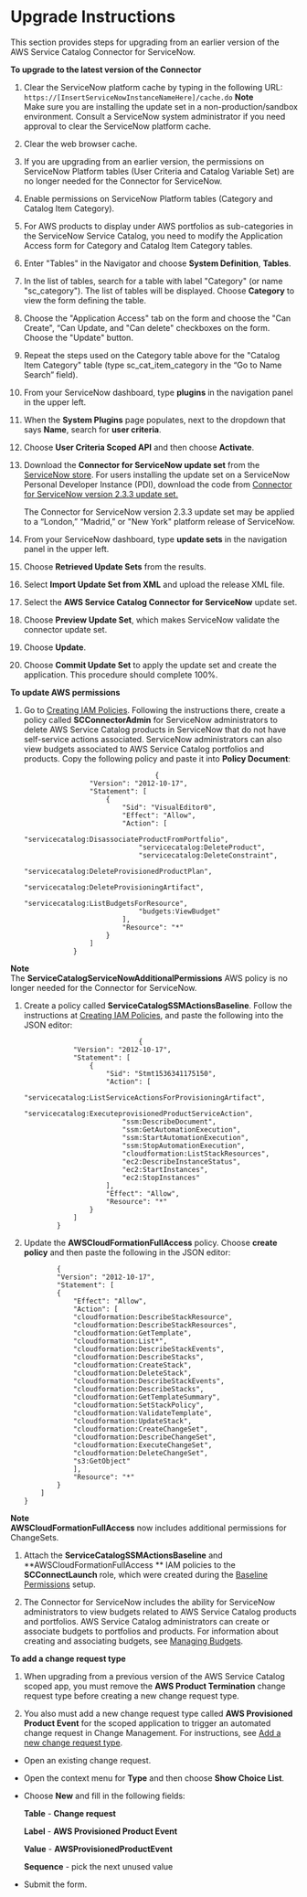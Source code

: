 # Upgrade Instructions<a name="upgrade-instructions"></a>

This section provides steps for upgrading from an earlier version of the AWS Service Catalog Connector for ServiceNow\.

**To upgrade to the latest version of the Connector**

1. Clear the ServiceNow platform cache by typing in the following URL: `https://[InsertServiceNowInstanceNameHere]/cache.do`
**Note**  
Make sure you are installing the update set in a non\-production/sandbox environment\. Consult a ServiceNow system administrator if you need approval to clear the ServiceNow platform cache\.

1. Clear the web browser cache\.

1. If you are upgrading from an earlier version, the permissions on ServiceNow Platform tables \(User Criteria and Catalog Variable Set\) are no longer needed for the Connector for ServiceNow\.

1. Enable permissions on ServiceNow Platform tables \(Category and Catalog Item Category\)\.

1. For AWS products to display under AWS portfolios as sub\-categories in the ServiceNow Service Catalog, you need to modify the Application Access form for Category and Catalog Item Category tables\.

1. Enter "Tables" in the Navigator and choose **System Definition**, **Tables**\.

1. In the list of tables, search for a table with label "Category" \(or name "sc\_category"\)\. The list of tables will be displayed\. Choose **Category** to view the form defining the table\.

1. Choose the "Application Access" tab on the form and choose the "Can Create", “Can Update, and "Can delete" checkboxes on the form\. Choose the "Update" button\.

1. Repeat the steps used on the Category table above for the "Catalog Item Category" table \(type sc\_cat\_item\_category in the “Go to Name Search” field\)\.

1.  From your ServiceNow dashboard, type **plugins** in the navigation panel in the upper left\. 

1.  When the **System Plugins** page populates, next to the dropdown that says **Name**, search for **user criteria**\. 

1.  Choose **User Criteria Scoped API** and then choose **Activate**\. 

1.  Download the **Connector for ServiceNow update set** from the [ServiceNow store](https://store.servicenow.com/sn_appstore_store.do#!/store/application/f0b117a3db32320093a7d7a0cf961912/)\. For users installing the update set on a ServiceNow Personal Developer Instance \(PDI\), download the code from [Connector for ServiceNow version 2\.3\.3 update set\.](https://servicecatalogconnector.s3.amazonaws.com/AWS_SC_update_set_2.3.3.xml) 

    The Connector for ServiceNow version 2\.3\.3 update set may be applied to a “London,” “Madrid,” or "New York" platform release of ServiceNow\. 

1.  From your ServiceNow dashboard, type **update sets** in the navigation panel in the upper left\. 

1.  Choose **Retrieved Update Sets** from the results\. 

1.  Select **Import Update Set from XML** and upload the release XML file\. 

1.  Select the **AWS Service Catalog Connector for ServiceNow** update set\. 

1.  Choose **Preview Update Set**, which makes ServiceNow validate the connector update set\. 

1.  Choose **Update**\. 

1.  Choose **Commit Update Set** to apply the update set and create the application\. This procedure should complete 100%\. 

**To update AWS permissions**

1. Go to [Creating IAM Policies](https://docs.aws.amazon.com/IAM/latest/UserGuide/access_policies_create.html)\. Following the instructions there, create a policy called **SCConnectorAdmin** for ServiceNow administrators to delete AWS Service Catalog products in ServiceNow that do not have self\-service actions associated\. ServiceNow administrators can also view budgets associated to AWS Service Catalog portfolios and products\. Copy the following policy and paste it into **Policy Document**:

   ```
                                   {
                   "Version": "2012-10-17",
                   "Statement": [
                       {
                           "Sid": "VisualEditor0",
                           "Effect": "Allow",
                           "Action": [
                               "servicecatalog:DisassociateProductFromPortfolio",
                               "servicecatalog:DeleteProduct",
                               "servicecatalog:DeleteConstraint",
                               "servicecatalog:DeleteProvisionedProductPlan",
                               "servicecatalog:DeleteProvisioningArtifact",
                               "servicecatalog:ListBudgetsForResource",
                               "budgets:ViewBudget"
                           ],
                           "Resource": "*"
                       }
                   ]
               }
   ```
**Note**  
The **ServiceCatalogServiceNowAdditionalPermissions** AWS policy is no longer needed for the Connector for ServiceNow\.

1. Create a policy called **ServiceCatalogSSMActionsBaseline**\. Follow the instructions at [Creating IAM Policies](https://docs.aws.amazon.com/IAM/latest/UserGuide/access_policies_create.html), and paste the following into the JSON editor: 

   ```
                               {
               "Version": "2012-10-17",
               "Statement": [
                   {
                       "Sid": "Stmt1536341175150",
                       "Action": [
                           "servicecatalog:ListServiceActionsForProvisioningArtifact",
                           "servicecatalog:ExecuteprovisionedProductServiceAction",
                           "ssm:DescribeDocument",
                           "ssm:GetAutomationExecution",
                           "ssm:StartAutomationExecution",
                           "ssm:StopAutomationExecution",
                           "cloudformation:ListStackResources",
                           "ec2:DescribeInstanceStatus",
                           "ec2:StartInstances",
                           "ec2:StopInstances"
                       ],
                       "Effect": "Allow",
                       "Resource": "*"
                   }
               ]
           }
   ```

1. Update the **AWSCloudFormationFullAccess** policy\. Choose **create policy** and then paste the following in the JSON editor:

   ```
           {
           "Version": "2012-10-17",
           "Statement": [
           {
               "Effect": "Allow",
               "Action": [
               "cloudformation:DescribeStackResource",
               "cloudformation:DescribeStackResources",
               "cloudformation:GetTemplate",
               "cloudformation:List*",
               "cloudformation:DescribeStackEvents",
               "cloudformation:DescribeStacks",
               "cloudformation:CreateStack",
               "cloudformation:DeleteStack",
               "cloudformation:DescribeStackEvents",
               "cloudformation:DescribeStacks",
               "cloudformation:GetTemplateSummary",
               "cloudformation:SetStackPolicy",
               "cloudformation:ValidateTemplate",
               "cloudformation:UpdateStack",
               "cloudformation:CreateChangeSet",
               "cloudformation:DescribeChangeSet",
               "cloudformation:ExecuteChangeSet",
               "cloudformation:DeleteChangeSet",
               "s3:GetObject"
               ],
               "Resource": "*"
           }
       ]
   }
   ```
**Note**  
**AWSCloudFormationFullAccess** now includes additional permissions for ChangeSets\.

1.  Attach the **ServiceCatalogSSMActionsBaseline** and **AWSCloudFormationFullAccess ** IAM policies to the **SCConnectLaunch** role, which were created during the [Baseline Permissions](baseline-permissions.md) setup\. 

1.  The Connector for ServiceNow includes the ability for ServiceNow administrators to view budgets related to AWS Service Catalog products and portfolios\. AWS Service Catalog administrators can create or associate budgets to portfolios and products\. For information about creating and associating budgets, see [Managing Budgets](catalogs_budgets.md)\. 

**To add a change request type**

1.  When upgrading from a previous version of the AWS Service Catalog scoped app, you must remove the **AWS Product Termination** change request type before creating a new change request type\. 

1.  You also must add a new change request type called **AWS Provisioned Product Event** for the scoped application to trigger an automated change request in Change Management\. For instructions, see [Add a new change request type](https://docs.servicenow.com/bundle/madrid-it-service-management/page/product/change-management/task/t_AddNewChangeType.html)\. 
   + Open an existing change request\.
   + Open the context menu for **Type** and then choose **Show Choice List**\.
   + Choose **New** and fill in the following fields:

     **Table** \- **Change request**

     **Label** \- **AWS Provisioned Product Event**

     **Value** \- **AWSProvisionedProductEvent**

     **Sequence** \- pick the next unused value
   + Submit the form\.